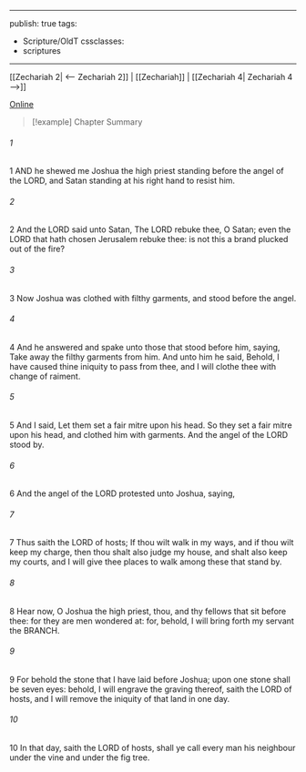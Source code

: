 

---
publish: true
tags:
  - Scripture/OldT
cssclasses:
  - scriptures
---
[[Zechariah 2| <-- Zechariah 2]] | [[Zechariah]] | [[Zechariah 4| Zechariah 4 -->]]

[Online](https://churchofjesuschrist.org/study/scriptures/ot/zech/3?lang=eng)

>[!example] Chapter Summary
>
###### 1
1 AND he shewed me Joshua the high priest standing before the angel of the LORD, and Satan standing at his right hand to resist him.
###### 2
2 And the LORD said unto Satan, The LORD rebuke thee, O Satan; even the LORD that hath chosen Jerusalem rebuke thee: is not this a brand plucked out of the fire?
###### 3
3 Now Joshua was clothed with filthy garments, and stood before the angel.
###### 4
4 And he answered and spake unto those that stood before him, saying, Take away the filthy garments from him.  And unto him he said, Behold, I have caused thine iniquity to pass from thee, and I will clothe thee with change of raiment.
###### 5
5 And I said, Let them set a fair mitre upon his head.  So they set a fair mitre upon his head, and clothed him with garments.  And the angel of the LORD stood by.
###### 6
6 And the angel of the LORD protested unto Joshua, saying,
###### 7
7 Thus saith the LORD of hosts; If thou wilt walk in my ways, and if thou wilt keep my charge, then thou shalt also judge my house, and shalt also keep my courts, and I will give thee places to walk among these that stand by.
###### 8
8 Hear now, O Joshua the high priest, thou, and thy fellows that sit before thee: for they are men wondered at: for, behold, I will bring forth my servant the BRANCH.
###### 9
9 For behold the stone that I have laid before Joshua; upon one stone shall be seven eyes: behold, I will engrave the graving thereof, saith the LORD of hosts, and I will remove the iniquity of that land in one day.
###### 10
10 In that day, saith the LORD of hosts, shall ye call every man his neighbour under the vine and under the fig tree.



